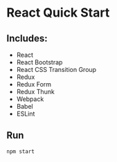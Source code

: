 # React Quick Start
## Includes:
* React
* React Bootstrap
* React CSS Transition Group
* Redux
* Redux Form
* Redux Thunk
* Webpack
* Babel
* ESLint
## Run
`npm start`